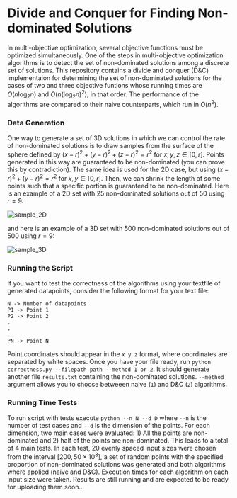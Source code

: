 # Divide and Conquer for Finding Non-dominated Solutions

In multi-objective optimization, several objective functions must be optimized simultaneously. One of the steps in multi-objective optimization algorithms is to detect the set of non-dominated solutions among a discrete set of solutions. This repository contains a divide and conquer (D&C) implementaion for determining the set of non-dominated solutions for the cases of two and three objective funtions whose running times are $O(n\log_2 n)$ and $O(n(\log_2 n)^2)$, in that order. The performance of the algorithms are compared to their naive counterparts, which run in $O(n^2)$.

### Data Generation
One way to generate a set of 3D solutions in which we can control the rate of non-dominated solutions is to draw samples from the surface of the sphere defined by $(x - r)^2 + (y - r)^2 + (z - r)^2 = r^2$ for $x, y, z \in [0, r]$. Points generated in this way are guaranteed to be non-dominated (you can prove this by contradiction). The same idea is used for the 2D case, but using $(x - r)^2 + (y - r)^2= r^2$ for $x, y \in [0, r]$. Then, we can shrink the length of some points such that a specific portion is guaranteed to be non-dominated. Here is an example of a 2D set with 25 non-dominated solutions out of 50 using $r=9$:

![sample_2D](https://github.com/a-lemus96/non-dominated-solutions/assets/95151624/93dff999-55c5-416d-9639-082863afd7cb)

and here is an example of a 3D set with 500 non-dominated solutions out of 500 using $r=9$:

![sample_3D](https://github.com/a-lemus96/non-dominated-solutions/assets/95151624/b1471818-dbd3-496e-bf9b-2548fdcca5bf)

### Running the Script
If you want to test the correctness of the algorithms using your textfile of generated datapoints, consider the following format for your text file:
```
N -> Number of datapoints
P1 -> Point 1
P2 -> Point 2 
.
.
.
PN -> Point N
```
Point coordinates should appear in the `x y z` format, where coordinates are separated by white spaces. Once you have your file ready, run `python correctness.py --filepath path --method 1 or 2`. It should generate another file `results.txt` containing the non-dominated solutions. `--method` argument allows you to choose betweeen naive (`1`) and D&C (`2`) algorithms.

### Running Time Tests
To run script with tests execute `python --n N --d D` where `--n` is the number of test cases and `--d` is the dimension of the points. For each dimension, two main cases were evaluated: 1) All the points are non-dominated and 2) half of the points are non-dominated. This leads to a total of 4 main tests. In each test, 20 evenly spaced input sizes were chosen from the interval $[200, 50\times 10^3]$, a set of random points with the specified proportion of non-dominated solutions was generated and both algorithms where applied (naive and D&C). Execution times for each algorithm on each input size were taken. Results are still running and are expected to be ready for uploading them soon...
